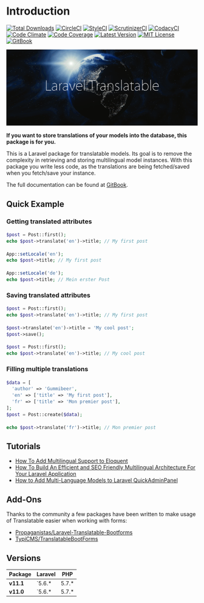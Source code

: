 # Introduction

[![Total Downloads](https://img.shields.io/packagist/dt/astrotomic/laravel-translatable.svg?label=Downloads&style=flat-square)](https://packagist.org/packages/astrotomic/laravel-translatable) 
[![CircleCI](https://img.shields.io/circleci/build/github/Astrotomic/laravel-translatable/master.svg?label=CircleCI&style=flat-square)](https://circleci.com/gh/Astrotomic/laravel-translatable) 
[![StyleCI](https://styleci.io/repos/192333549/shield)](https://styleci.io/repos/192333549) 
[![ScrutinizerCI](https://img.shields.io/scrutinizer/quality/g/Astrotomic/laravel-translatable/master.svg?label=ScrutinizerCI&style=flat-square)](https://scrutinizer-ci.com/g/Astrotomic/laravel-translatable/) 
[![CodacyCI](https://img.shields.io/codacy/grade/38e519152551446d935b4164d39be80c.svg?label=CodacyCI&style=flat-square)](https://app.codacy.com/project/dev-gummibeer/laravel-translatable)
[![Code Climate](https://img.shields.io/codeclimate/maintainability/Astrotomic/laravel-translatable.svg?label=CodeClimate&style=flat-square)](https://codeclimate.com/github/Astrotomic/laravel-translatable)
[![Code Coverage](https://img.shields.io/scrutinizer/coverage/g/Astrotomic/laravel-translatable/master.svg?label=Coverage&style=flat-square)](https://scrutinizer-ci.com/g/Astrotomic/laravel-translatable/) 
[![Latest Version](http://img.shields.io/packagist/v/astrotomic/laravel-translatable.svg?label=Release&style=flat-square)](https://packagist.org/packages/astrotomic/laravel-translatable) 
[![MIT License](https://img.shields.io/github/license/Astrotomic/laravel-translatable.svg?label=License&color=blue&style=flat-square)](https://github.com/Astrotomic/laravel-translatable/blob/master/LICENSE)
[![GitBook](https://img.shields.io/badge/GitBook-Astrotomic-7e57c2.svg?style=flat-square)](https://docs.astrotomic.info/laravel-translatable)

![Laravel Translatable](docs/.gitbook/assets/laravel-translatable.png)

**If you want to store translations of your models into the database, this package is for you.**

This is a Laravel package for translatable models. Its goal is to remove the complexity in retrieving and storing multilingual model instances. With this package you write less code, as the translations are being fetched/saved when you fetch/save your instance.

The full documentation can be found at [GitBook](https://docs.astrotomic.info/laravel-translatable).

## Quick Example

### **Getting translated attributes**

```php
$post = Post::first();
echo $post->translate('en')->title; // My first post

App::setLocale('en');
echo $post->title; // My first post

App::setLocale('de');
echo $post->title; // Mein erster Post
```

### **Saving translated attributes**

```php
$post = Post::first();
echo $post->translate('en')->title; // My first post

$post->translate('en')->title = 'My cool post';
$post->save();

$post = Post::first();
echo $post->translate('en')->title; // My cool post
```

### **Filling multiple translations**

```php
$data = [
  'author' => 'Gummibeer',
  'en' => ['title' => 'My first post'],
  'fr' => ['title' => 'Mon premier post'],
];
$post = Post::create($data);

echo $post->translate('fr')->title; // Mon premier post
```

## Tutorials

* [How To Add Multilingual Support to Eloquent](https://laravel-news.com/how-to-add-multilingual-support-to-eloquent)
* [How To Build An Efficient and SEO Friendly Multilingual Architecture For Your Laravel Application](https://mydnic.be/post/how-to-build-an-efficient-and-seo-friendly-multilingual-architecture-for-your-laravel-application)
* [How to Add Multi-Language Models to Laravel QuickAdminPanel](https://quickadminpanel.com/blog/how-to-add-multi-language-models-to-laravel-quickadminpanel/)

## Add-Ons

Thanks to the community a few packages have been written to make usage of Translatable easier when working with forms:

* [Propaganistas/Laravel-Translatable-Bootforms](https://github.com/Propaganistas/Laravel-Translatable-Bootforms)
* [TypiCMS/TranslatableBootForms](https://github.com/TypiCMS/TranslatableBootForms)

## Versions

| Package   | Laravel                 | PHP       |
|-----------|-------------------------|-----------|
| **v11.1** | `5.6.* | 5.7.* | 5.8.*` | `>=7.1.3` |
| **v11.0** | `5.6.* | 5.7.* | 5.8.*` | `>=7.1.3` |
